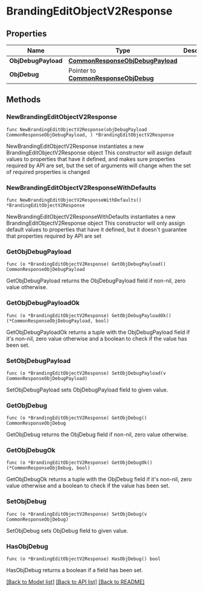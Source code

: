 # BrandingEditObjectV2Response

## Properties

Name | Type | Description | Notes
------------ | ------------- | ------------- | -------------
**ObjDebugPayload** | [**CommonResponseObjDebugPayload**](CommonResponseObjDebugPayload.md) |  | 
**ObjDebug** | Pointer to [**CommonResponseObjDebug**](CommonResponseObjDebug.md) |  | [optional] 

## Methods

### NewBrandingEditObjectV2Response

`func NewBrandingEditObjectV2Response(objDebugPayload CommonResponseObjDebugPayload, ) *BrandingEditObjectV2Response`

NewBrandingEditObjectV2Response instantiates a new BrandingEditObjectV2Response object
This constructor will assign default values to properties that have it defined,
and makes sure properties required by API are set, but the set of arguments
will change when the set of required properties is changed

### NewBrandingEditObjectV2ResponseWithDefaults

`func NewBrandingEditObjectV2ResponseWithDefaults() *BrandingEditObjectV2Response`

NewBrandingEditObjectV2ResponseWithDefaults instantiates a new BrandingEditObjectV2Response object
This constructor will only assign default values to properties that have it defined,
but it doesn't guarantee that properties required by API are set

### GetObjDebugPayload

`func (o *BrandingEditObjectV2Response) GetObjDebugPayload() CommonResponseObjDebugPayload`

GetObjDebugPayload returns the ObjDebugPayload field if non-nil, zero value otherwise.

### GetObjDebugPayloadOk

`func (o *BrandingEditObjectV2Response) GetObjDebugPayloadOk() (*CommonResponseObjDebugPayload, bool)`

GetObjDebugPayloadOk returns a tuple with the ObjDebugPayload field if it's non-nil, zero value otherwise
and a boolean to check if the value has been set.

### SetObjDebugPayload

`func (o *BrandingEditObjectV2Response) SetObjDebugPayload(v CommonResponseObjDebugPayload)`

SetObjDebugPayload sets ObjDebugPayload field to given value.


### GetObjDebug

`func (o *BrandingEditObjectV2Response) GetObjDebug() CommonResponseObjDebug`

GetObjDebug returns the ObjDebug field if non-nil, zero value otherwise.

### GetObjDebugOk

`func (o *BrandingEditObjectV2Response) GetObjDebugOk() (*CommonResponseObjDebug, bool)`

GetObjDebugOk returns a tuple with the ObjDebug field if it's non-nil, zero value otherwise
and a boolean to check if the value has been set.

### SetObjDebug

`func (o *BrandingEditObjectV2Response) SetObjDebug(v CommonResponseObjDebug)`

SetObjDebug sets ObjDebug field to given value.

### HasObjDebug

`func (o *BrandingEditObjectV2Response) HasObjDebug() bool`

HasObjDebug returns a boolean if a field has been set.


[[Back to Model list]](../README.md#documentation-for-models) [[Back to API list]](../README.md#documentation-for-api-endpoints) [[Back to README]](../README.md)


